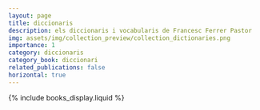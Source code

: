 ```yaml
---
layout: page
title: diccionaris
description: els diccionaris i vocabularis de Francesc Ferrer Pastor
img: assets/img/collection_preview/collection_dictionaries.png
importance: 1
category: diccionaris
category_book: diccionari
related_publications: false
horizontal: true
---
```


{% include books_display.liquid %}
